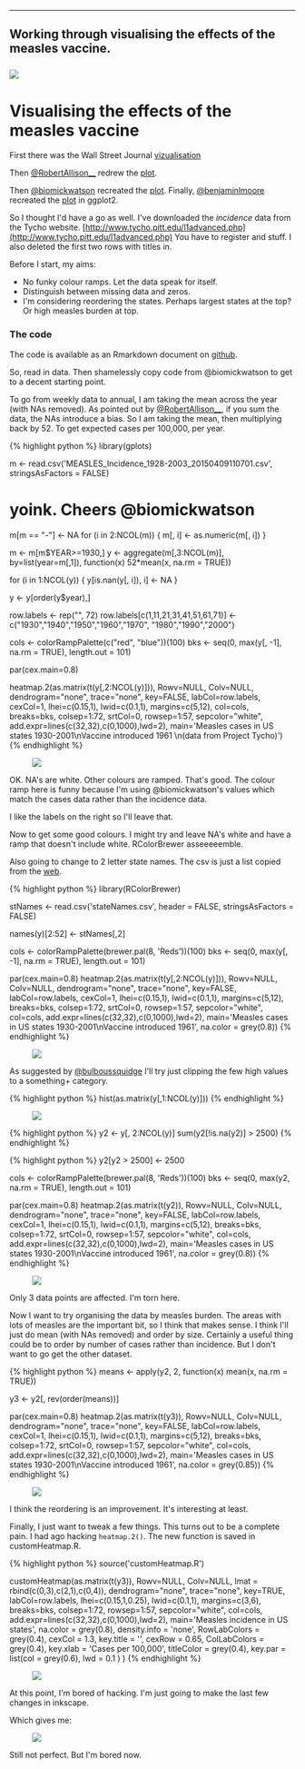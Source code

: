 
---
Working through visualising the effects of the measles vaccine. <br/><br/><img src='/images/measlesTimeseries.png'>
---


# Visualising the effects of the measles vaccine


First there was the Wall Street Journal [vizualisation](http://graphics.wsj.com/infectious-diseases-and-vaccines/)

Then [@RobertAllison\_\_](http://www.twitter.com/RobertAllison__) redrew the [plot](http://blogs.sas.com/content/sastraining/2015/02/17/how-to-make-infectious-diseases-look-better/?utm_source=feedburner&utm_medium=feed&utm_campaign=Feed%3A+sasblogs+%28SAS+Blogs%29).


Then [@biomickwatson](www.twitter.com/biomickwatson) recreated the [plot](https://biomickwatson.wordpress.com/2015/04/09/recreating-a-famous-visualisation/). Finally, [@benjaminlmoore](http://www.twitter.com/benjaminlmoore) recreated the [plot](http://www.r-bloggers.com/recreating-the-vaccination-heatmaps-in-r/) in ggplot2.

So I thought I'd have a go as well. I've downloaded the *incidence* data from the Tycho website. [http://www.tycho.pitt.edu/l1advanced.php](http://www.tycho.pitt.edu/l1advanced.php) You have to register and stuff. I also deleted the first two rows with titles in.


Before I start, my aims:

* No funky colour ramps. Let the data speak for itself.
* Distinguish between missing data and zeros.
* I'm considering reordering the states. Perhaps largest states at the top? Or high measles burden at top.

### The code

The code is available as an Rmarkdown document on [github](https://github.com/timcdlucas/statsforbios/tree/master/measles).

So, read in data. Then shamelessly copy code from @biomickwatson to get to a decent starting point.

To go from weekly data to annual, I am taking the mean across the year (with NAs removed). As pointed out by [@RobertAllison__](http://blogs.sas.com/content/sastraining/2015/02/17/how-to-make-infectious-diseases-look-better/?utm_source=feedburner&utm_medium=feed&utm_campaign=Feed%3A+sasblogs+%28SAS+Blogs%29), if you sum the data, the NAs introduce a bias. So I am taking the mean, then multiplying back by 52. To get expected cases per 100,000, per year.


{% highlight python %}
library(gplots)

m <- read.csv('MEASLES_Incidence_1928-2003_20150409110701.csv', stringsAsFactors = FALSE)

# yoink. Cheers @biomickwatson
m[m == "-"] <- NA
for (i in 2:NCOL(m)) {
   m[, i] <- as.numeric(m[, i])
}

m <- m[m$YEAR>=1930,]
y <- aggregate(m[,3:NCOL(m)], by=list(year=m[,1]), function(x) 52*mean(x, na.rm = TRUE))

for (i in 1:NCOL(y)) {
   y[is.nan(y[, i]), i] <- NA
}


y <- y[order(y$year),]


row.labels <- rep("", 72)
row.labels[c(1,11,21,31,41,51,61,71)] <- c("1930","1940","1950","1960","1970",
                                           "1980","1990","2000")

cols <- colorRampPalette(c("red", "blue"))(100)
bks <- seq(0, max(y[, -1], na.rm = TRUE), length.out = 101)


par(cex.main=0.8)

heatmap.2(as.matrix(t(y[,2:NCOL(y)])), Rowv=NULL, Colv=NULL,
        dendrogram="none", trace="none", key=FALSE,
        labCol=row.labels, cexCol=1, lhei=c(0.15,1), lwid=c(0.1,1), margins=c(5,12),
        col=cols, breaks=bks, colsep=1:72, srtCol=0, rowsep=1:57, sepcolor="white",
        add.expr=lines(c(32,32),c(0,1000),lwd=2),
        main='Measles cases in US states 1930-2001\nVaccine introduced 1961
             \n(data from Project Tycho)')
{% endhighlight %}





<figure>
	<img src="/images/setup-1.png">
	<figcaption> </figcaption>
</figure>


OK. NA's are white. Other colours are ramped. That's good. The colour ramp here is funny because I'm using @biomickwatson's values which match the cases data rather than the incidence data.

I like the labels on the right so I'll leave that.


Now to get some good colours. I might try and leave NA's white and have a ramp that doesn't include white. RColorBrewer asseeeeemble.

Also going to change to 2 letter state names. The csv is just a list copied from the [web](http://www.50states.com/abbreviations.htm#.VSgJpXXd89Y).



{% highlight python %}
library(RColorBrewer)

stNames <- read.csv('stateNames.csv', header = FALSE, stringsAsFactors = FALSE)

names(y)[2:52] <- stNames[,2]


cols <- colorRampPalette(brewer.pal(8, 'Reds'))(100)
bks <- seq(0, max(y[, -1], na.rm = TRUE), length.out = 101)

par(cex.main=0.8)
heatmap.2(as.matrix(t(y[,2:NCOL(y)])), Rowv=NULL, Colv=NULL,
        dendrogram="none", trace="none", key=FALSE,
        labCol=row.labels, cexCol=1, lhei=c(0.15,1), lwid=c(0.1,1), margins=c(5,12),
        breaks=bks, colsep=1:72, srtCol=0, rowsep=1:57, sepcolor="white", col=cols,
        add.expr=lines(c(32,32),c(0,1000),lwd=2),
        main='Measles cases in US states 1930-2001\nVaccine introduced 1961', na.color = grey(0.8))
{% endhighlight %}





<figure>
	<img src="/images/nas-1.png">
	<figcaption> </figcaption>
</figure>

As suggested by [@bulboussquidge](https://twitter.com/BulbousSquidge/status/567318406857515008) I'll try just clipping the few high values to a something+ category.


{% highlight python %}
hist(as.matrix(y[,1:NCOL(y)]))
{% endhighlight %}


<figure>
	<img src="/images/clipped-1.png">
	<figcaption> </figcaption>
</figure>



{% highlight python %}
y2 <- y[, 2:NCOL(y)]
sum(y2[!is.na(y2)] > 2500)
{% endhighlight %}



{% highlight python %}
y2[y2 > 2500] <- 2500

cols <- colorRampPalette(brewer.pal(8, 'Reds'))(100)
bks <- seq(0, max(y2, na.rm = TRUE), length.out = 101)

par(cex.main=0.8)
heatmap.2(as.matrix(t(y2)), Rowv=NULL, Colv=NULL,
        dendrogram="none", trace="none", key=FALSE,
        labCol=row.labels, cexCol=1, lhei=c(0.15,1), lwid=c(0.1,1), margins=c(5,12),
        breaks=bks, colsep=1:72, srtCol=0, rowsep=1:57, sepcolor="white", col=cols,
        add.expr=lines(c(32,32),c(0,1000),lwd=2),
        main='Measles cases in US states 1930-2001\nVaccine introduced 1961', na.color = grey(0.8))
{% endhighlight %}






<figure>
	<img src="/images/clipped-2.png">
	<figcaption> </figcaption>
</figure>


Only 3 data points are affected. I'm torn here.

Now I want to try organising the data by measles burden. The areas with lots of measles are the important bit, so I think that makes sense. I think I'll just do mean (with NAs removed) and order by size. Certainly a useful thing could be to order by number of cases rather than incidence. But I don't want to go get the other dataset.



{% highlight python %}
means <- apply(y2, 2, function(x) mean(x, na.rm = TRUE))

y3 <- y2[, rev(order(means))]



par(cex.main=0.8)
heatmap.2(as.matrix(t(y3)), Rowv=NULL, Colv=NULL,
        dendrogram="none", trace="none", key=FALSE,
        labCol=row.labels, cexCol=1, lhei=c(0.15,1), lwid=c(0.1,1), margins=c(5,12),
        breaks=bks, colsep=1:72, srtCol=0, rowsep=1:57, sepcolor="white", col=cols,
        add.expr=lines(c(32,32),c(0,1000),lwd=2),
        main='Measles cases in US states 1930-2001\nVaccine introduced 1961', na.color = grey(0.85))
{% endhighlight %}






<figure>
	<img src="/images/ordered-1.png">
	<figcaption> </figcaption>
</figure>


I think the reordering is an improvement. It's interesting at least.


Finally, I just want to tweak a few things. This turns out to be a complete pain. I had ago hacking `heatmap.2()`. The new function is saved in customHeatmap.R.


{% highlight python %}
source('customHeatmap.R')

customHeatmap(as.matrix(t(y3)), Rowv=NULL, Colv=NULL, lmat = rbind(c(0,3),c(2,1),c(0,4)),
        dendrogram="none", trace="none", key=TRUE,
        labCol=row.labels, lhei=c(0.15,1,0.25), lwid=c(0.1,1), margins=c(3,6),
        breaks=bks, colsep=1:72, rowsep=1:57, sepcolor="white", col=cols,
        add.expr=lines(c(32,32),c(0,1000),lwd=2),
        main='Measles incidence in US states', na.color = grey(0.8),
        density.info = 'none', RowLabColors = grey(0.4), cexCol = 1.3, key.title = '',
        cexRow = 0.65, ColLabColors = grey(0.4), key.xlab = 'Cases per 100,000', titleColor = grey(0.4), key.par = list(col = grey(0.6), lwd = 0.1 )
        )
{% endhighlight %}




<figure>
	<img src="/images/final-1.png">
	<figcaption> </figcaption>
</figure>


At this point, I'm bored of hacking. I'm just going to make the last few changes in inkscape.

Which gives me:




<figure>
	<img src="/images/measlesTimeseries.png">
	<figcaption> </figcaption>
</figure>


Still not perfect. But I'm bored now.


<script>
  (function(i,s,o,g,r,a,m){i['GoogleAnalyticsObject']=r;i[r]=i[r]||function(){
  (i[r].q=i[r].q||[]).push(arguments)},i[r].l=1*new Date();a=s.createElement(o),
  m=s.getElementsByTagName(o)[0];a.async=1;a.src=g;m.parentNode.insertBefore(a,m)
  })(window,document,'script','//www.google-analytics.com/analytics.js','ga');

  ga('create', 'UA-52019087-1', 'timcdlucas.github.io');
  ga('send', 'pageview');

</script>
